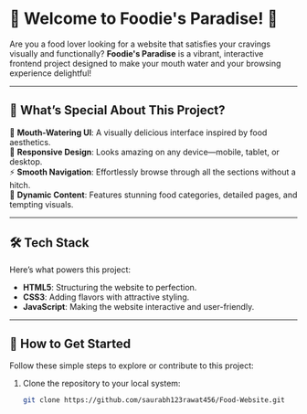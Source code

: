 # 🍴 Welcome to Foodie's Paradise! 🌟  

Are you a food lover looking for a website that satisfies your cravings visually and functionally? **Foodie's Paradise** is a vibrant, interactive frontend project designed to make your mouth water and your browsing experience delightful!  

---

## 🎯 What’s Special About This Project?

🌟 **Mouth-Watering UI**: A visually delicious interface inspired by food aesthetics.  
📱 **Responsive Design**: Looks amazing on any device—mobile, tablet, or desktop.  
⚡ **Smooth Navigation**: Effortlessly browse through all the sections without a hitch.  
🥗 **Dynamic Content**: Features stunning food categories, detailed pages, and tempting visuals.  

---

## 🛠️ Tech Stack  

Here’s what powers this project:  

- **HTML5**: Structuring the website to perfection.  
- **CSS3**: Adding flavors with attractive styling.  
- **JavaScript**: Making the website interactive and user-friendly.  

---

## 🚀 How to Get Started  

Follow these simple steps to explore or contribute to this project:  

1. Clone the repository to your local system:  
   ```bash
   git clone https://github.com/saurabh123rawat456/Food-Website.git
